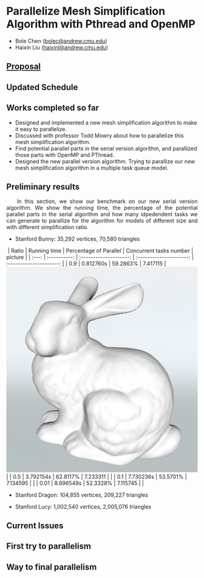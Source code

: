 # Parallelize Mesh Simplification Algorithm with Pthread and OpenMP

- Bole Chen (bolec@andrew.cmu.edu)
- Haixin Liu (haixinl@andrew.cmu.edu)

## [Proposal](./index)

## Updated Schedule

## Works completed so far
- Designed and implemented a new mesh simplification algorithm to make it easy to parallelize.
- Discussed with professor Todd Mowry about how to parallelize this mesh simplification algorithm.
- Find potential parallel parts in the serial version algorithm, and parallized those parts with OpenMP and PThread.
- Designed the new parallel version algorithm. Trying to parallize our new mesh simplification algorithm in a multiple task queue model.

## Preliminary results
<p align="justify">&emsp;&emsp;In this section, we show our benchmark on our new serial version algorithm. We show the running time, the percentage of the potential parallel parts in the serial algorithm and how many idpedendent tasks we can generate to parallize for the algorithm for models of different size and with different simplification ratio.</p>

- Stanford Bunny: 35,292 vertices, 70,580 triangles

  | Ratio | Running time | Percentage of Parallel | Concurrent tasks number | picture                 |
  | :---: | :----------: | :--------------------: | :---------------------: | :---------------------: |
  | 0.9   | 0.812760s    | 59.2863%               | 7.417115                | ![](image/Bunny0_9.png) |
  | 0.5   | 3.792154s    | 62.8117%               | 7.233311                |                         | 
  | 0.1   | 7.730236s    | 53.5701%               | 7.134595                |                         |
  | 0.01  | 8.696549s    | 52.3328%               | 7.115745                |                         |
  
- Stanford Dragon: 104,855 vertices, 209,227 triangles

- Stanford Lucy: 1,002,540 vertices, 2,005,076 triangles

## Current Issues

## First try to parallelism

## Way to final parallelism
